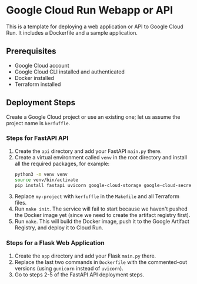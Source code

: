 # Google Cloud Run Webapp or API

This is a template for deploying a web application or API to Google Cloud Run. It includes a Dockerfile and a sample application.

## Prerequisites

- Google Cloud account
- Google Cloud CLI installed and authenticated
- Docker installed
- Terraform installed

## Deployment Steps

Create a Google Cloud project or use an existing one; let us assume the project name is `kerfuffle`.

### Steps for FastAPI API

1. Create the `api` directory and add your FastAPI `main.py` there.
2. Create a virtual environment called `venv` in the root directory and install all the required packages, for example:
   ```bash
   python3 -m venv venv
   source venv/bin/activate
   pip install fastapi uvicorn google-cloud-storage google-cloud-secret-manager
   ```
3. Replace `my-project` with `kerfuffle` in the `Makefile` and all Terraform files.
4. Run `make init`. The service will fail to start because we haven't pushed the Docker image yet (since we need to create the artifact registry first).
5. Run `make`. This will build the Docker image, push it to the Google Artifact Registry, and deploy it to Cloud Run.

### Steps for a Flask Web Application

1. Create the `app` directory and add your Flask `main.py` there.
2. Replace the last two commands in `Dockerfile` with the commented-out versions (using `gunicorn` instead of `uvicorn`).
3. Go to steps 2-5 of the FastAPI API deployment steps.
